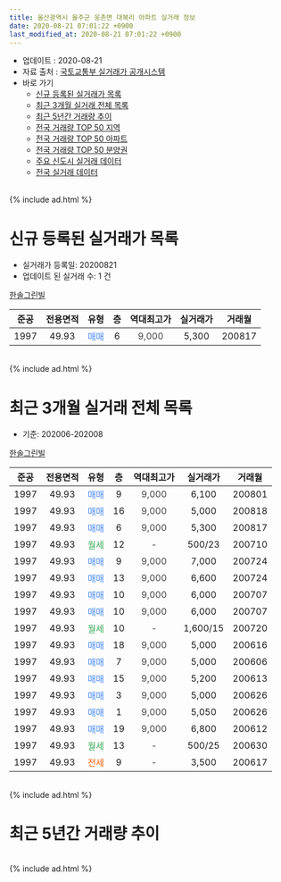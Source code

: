 ```yaml
---
title: 울산광역시 울주군 웅촌면 대복리 아파트 실거래 정보
date: 2020-08-21 07:01:22 +0900
last_modified_at: 2020-08-21 07:01:22 +0900
---
```


* 업데이트 : 2020-08-21
* 자료 출처 : [국토교통부 실거래가 공개시스템](http://rt.molit.go.kr)
* 바로 가기
    * [신규 등록된 실거래가 목록](#신규-등록된-실거래가-목록)
    * [최근 3개월 실거래 전체 목록](#최근-3개월-실거래-전체-목록)
    * [최근 5년간 거래량 추이](#최근-5년간-거래량-추이)
    * [전국 거래량 TOP 50 지역](https://inasie.github.io/apt-trade-info/최근-3개월-전국에서-가장-거래가-많이-발생한-지역)
    * [전국 거래량 TOP 50 아파트](https://inasie.github.io/apt-trade-info/최근-3개월-전국에서-가장-거래가-많이-발생한-아파트)
    * [전국 거래량 TOP 50 분양권](https://inasie.github.io/apt-trade-info/최근-3개월-전국에서-가장-거래가-많이-발생한-분양권)
    * [주요 신도시 실거래 데이터](https://inasie.github.io/apt-trade-info/주요-신도시)
    * [전국 실거래 데이터](https://inasie.github.io/apt-trade-info/전국)
<br>
{% include ad.html %}
<br>

# 신규 등록된 실거래가 목록
* 실거래가 등록일: 20200821
* 업데이트 된 실거래 수: 1 건


[한솔그린빌](https://search.naver.com/search.naver?query=%EC%9A%B8%EC%82%B0%EA%B4%91%EC%97%AD%EC%8B%9C+%EC%9A%B8%EC%A3%BC%EA%B5%B0+%EC%9B%85%EC%B4%8C%EB%A9%B4+%EB%8C%80%EB%B3%B5%EB%A6%AC+%ED%95%9C%EC%86%94%EA%B7%B8%EB%A6%B0%EB%B9%8C)

|준공|전용면적|유형|층|역대최고가|실거래가|거래월|
|:---:|:---:|:---:|:---:|:---:|:---:|:---:|
|1997|49.93|<span style="color:#4285f3">매매</span>|6|<span style="color:#444444">9,000</span>|5,300|200817|


<br>
{% include ad.html %}
<br>

# 최근 3개월 실거래 전체 목록
* 기준: 202006-202008


[한솔그린빌](https://search.naver.com/search.naver?query=%EC%9A%B8%EC%82%B0%EA%B4%91%EC%97%AD%EC%8B%9C+%EC%9A%B8%EC%A3%BC%EA%B5%B0+%EC%9B%85%EC%B4%8C%EB%A9%B4+%EB%8C%80%EB%B3%B5%EB%A6%AC+%ED%95%9C%EC%86%94%EA%B7%B8%EB%A6%B0%EB%B9%8C)

|준공|전용면적|유형|층|역대최고가|실거래가|거래월|
|:---:|:---:|:---:|:---:|:---:|:---:|:---:|
|1997|49.93|<span style="color:#4285f3">매매</span>|9|<span style="color:#444444">9,000</span>|6,100|200801|
|1997|49.93|<span style="color:#4285f3">매매</span>|16|<span style="color:#444444">9,000</span>|5,000|200818|
|1997|49.93|<span style="color:#4285f3">매매</span>|6|<span style="color:#444444">9,000</span>|5,300|200817|
|1997|49.93|<span style="color:#34a853">월세</span>|12|<span style="color:#444444">-</span>|500/23|200710|
|1997|49.93|<span style="color:#4285f3">매매</span>|9|<span style="color:#444444">9,000</span>|7,000|200724|
|1997|49.93|<span style="color:#4285f3">매매</span>|13|<span style="color:#444444">9,000</span>|6,600|200724|
|1997|49.93|<span style="color:#4285f3">매매</span>|10|<span style="color:#444444">9,000</span>|6,000|200707|
|1997|49.93|<span style="color:#4285f3">매매</span>|10|<span style="color:#444444">9,000</span>|6,000|200707|
|1997|49.93|<span style="color:#34a853">월세</span>|10|<span style="color:#444444">-</span>|1,600/15|200720|
|1997|49.93|<span style="color:#4285f3">매매</span>|18|<span style="color:#444444">9,000</span>|5,000|200616|
|1997|49.93|<span style="color:#4285f3">매매</span>|7|<span style="color:#444444">9,000</span>|5,000|200606|
|1997|49.93|<span style="color:#4285f3">매매</span>|15|<span style="color:#444444">9,000</span>|5,200|200613|
|1997|49.93|<span style="color:#4285f3">매매</span>|3|<span style="color:#444444">9,000</span>|5,000|200626|
|1997|49.93|<span style="color:#4285f3">매매</span>|1|<span style="color:#444444">9,000</span>|5,050|200626|
|1997|49.93|<span style="color:#4285f3">매매</span>|19|<span style="color:#444444">9,000</span>|6,800|200612|
|1997|49.93|<span style="color:#34a853">월세</span>|13|<span style="color:#444444">-</span>|500/25|200630|
|1997|49.93|<span style="color:#ff5a00">전세</span>|9|<span style="color:#444444">-</span>|3,500|200617|


<br>
{% include ad.html %}
<br>

# 최근 5년간 거래량 추이


<div style="width:100%;">
    <canvas id="deal_progress" height="200"></canvas>
</div>

<script>
new Chart(document.getElementById("deal_progress"), {
    type: 'line',
    data: {
        labels: ['201508','201509','201510','201511','201512','201601','201602','201603','201604','201605','201606','201607','201608','201609','201610','201611','201612','201701','201702','201703','201704','201705','201706','201707','201708','201709','201710','201711','201712','201801','201802','201803','201804','201805','201806','201807','201808','201809','201810','201811','201812','201901','201902','201903','201904','201905','201906','201907','201908','201909','201910','201911','201912','202001','202002','202003','202004','202005','202006','202007','202008'],
        datasets: [{
            label: '매매',
            pointRadius: 1,
            data: [8, 13, 20, 9, 8, 4, 7, 7, 6, 9, 6, 6, 11, 8, 11, 9, 6, 3, 9, 5, 6, 6, 13, 6, 7, 6, 7, 4, 3, 7, 5, 6, 6, 0, 3, 3, 4, 1, 2, 3, 1, 3, 3, 2, 3, 4, 1, 4, 2, 4, 2, 7, 6, 2, 4, 3, 5, 4, 6, 4, 3],
            borderColor: "rgba(255, 201, 14, 1)",
            backgroundColor: "rgba(255, 201, 14, 0.5)",
            fill: false,
            lineTension: 0
        },{
            label: '전월세',
            pointRadius: 1,
            data: [3, 3, 3, 2, 3, 7, 2, 5, 1, 3, 2, 4, 4, 2, 2, 2, 1, 3, 3, 1, 1, 3, 0, 0, 3, 3, 4, 4, 1, 5, 1, 3, 3, 3, 1, 3, 2, 3, 2, 3, 1, 2, 1, 5, 0, 2, 3, 1, 2, 5, 0, 0, 6, 2, 5, 1, 1, 2, 2, 2, 0],
            borderColor: "rgba(0, 141, 185, 1)",
            backgroundColor: "rgba(0, 141, 185, 0.5)",
            fill: false,
            lineTension: 0
        }
        ]
    },
    options: {
        responsive: true,
        title: {
            display: false
        },
        tooltips: {
            mode: 'index',
            intersect: false
        },
        hover: {
            mode: 'nearest',
            intersect: true
        },
        scales: {
            xAxes: [{
                display: true,
                scaleLabel: {
                    display: true,
                    labelString: '년/월'
                }
            }],
            yAxes: [{
                display: true,
                ticks: {
                    suggestedMin: 0,
                },
                scaleLabel: {
                    display: true,
                    labelString: '실거래 수'
                }
            }]
        }
    }
});

</script>


<br>
{% include ad.html %}
<br>

